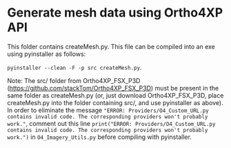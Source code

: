 # Generate mesh data using Ortho4XP API

This folder contains createMesh.py. This file can be compiled into an exe using pyinstaller as follows:

`pyinstaller --clean -F -p src createMesh.py`.

Note: The src/ folder from Ortho4XP_FSX_P3D (https://github.com/stackTom/Ortho4XP_FSX_P3D) must be present in the same folder as createMesh.py (or, just download Ortho4XP_FSX_P3D, place createMesh.py into the folder containing src/, and use pyinstaller as above).
In order to eliminate the message `"ERROR: Providers/O4_Custom_URL.py contains invalid code. The corresponding providers won't probably work."`, comment out this line
`print("ERROR: Providers/O4_Custom_URL.py contains invalid code. The corresponding providers won't probably work.")`
in `O4_Imagery_Utils.py` before compiling with pyinstaller.
